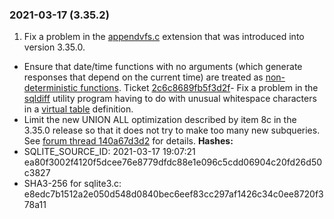 ### 2021\-03\-17 (3\.35\.2\)

1. Fix a problem in the
 [appendvfs.c](https://www.sqlite.org/src/file/ext/misc/appendvfs.c)
 extension that was introduced into version 3\.35\.0\.
- Ensure that date/time functions with no arguments (which generate
 responses that depend on the current time) are treated as
 [non\-deterministic functions](deterministic.html). Ticket
 [2c6c8689fb5f3d2f](https://sqlite.org/src/info/2c6c8689fb5f3d2f)- Fix a problem in the [sqldiff](sqldiff.html) utility program having to do with
 unusual whitespace characters in a [virtual table](vtab.html) definition.
- Limit the new UNION ALL optimization described by item 8c in the
 3\.35\.0 release so that it does not try to make too many new subqueries.
 See [forum thread 140a67d3d2](https://sqlite.org/forum/forumpost/140a67d3d2)
 for details.
**Hashes:**
- SQLITE\_SOURCE\_ID: 2021\-03\-17 19:07:21 ea80f3002f4120f5dcee76e8779dfdc88e1e096c5cdd06904c20fd26d50c3827
- SHA3\-256 for sqlite3\.c: e8edc7b1512a2e050d548d0840bec6eef83cc297af1426c34c0ee8720f378a11





